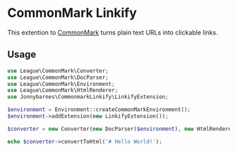 # CommonMark Linkify

This extention to [CommonMark](https://commonmark.thephpleague.com) turns plain text URLs into clickable links.

## Usage

```php
use League\CommonMark\Converter;
use League\CommonMark\DocParser;
use League\CommonMark\Environment;
use League\CommonMark\HtmlRenderer;
use Jonnybarnes\CommonmarkLinkify\LinkifyExtension;

$environment = Environment::createCommonMarkEnvironment();
$environment->addExtension(new LinkifyExtension());

$converter = new Converter(new DocParser($environment), new HtmlRenderer($environment));

echo $converter->convertToHtml('# Hello World!');
```